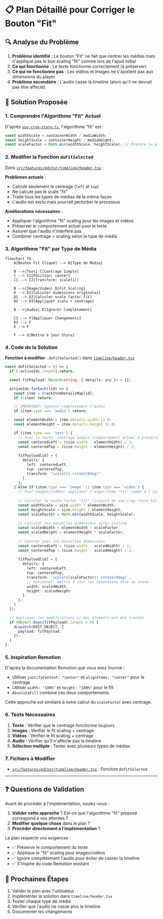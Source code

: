 # 📋 Plan Détaillé pour Corriger le Bouton "Fit"

## 🔍 **Analyse du Problème**

1. **Problème identifié** : Le bouton "Fit" ne fait que centrer les médias mais n'applique pas le bon scaling "fit" comme lors de l'ajout initial
2. **Ce qui fonctionne** : Le texte fonctionne correctement (à préserver)
3. **Ce qui ne fonctionne pas** : Les vidéos et images ne s'ajustent pas aux dimensions du player
4. **Problème secondaire** : L'audio casse la timeline (alors qu'il ne devrait pas être affecté)

## 🎯 **Solution Proposée**

### **1. Comprendre l'Algorithme "Fit" Actuel**
D'après [`use-crop-store.ts`](src/features/editor/store/use-crop-store.ts:71-75), l'algorithme "fit" est :
```typescript
const widthScale = containerWidth / mediaWidth;
const heightScale = containerHeight / mediaHeight;
const scaleFactor = Math.min(widthScale, heightScale); // Prendre le plus petit pour "fit"
```

### **2. Modifier la Fonction `doFitSelected`**
Dans [`src/features/editor/timeline/header.tsx`](src/features/editor/timeline/header.tsx:104-139) :

**Problèmes actuels** :
- Calcule seulement le centrage (`left` et `top`)
- Ne calcule pas le scale "fit" 
- Traite tous les types de médias de la même façon
- L'audio est exclu mais pourrait perturber le processus

**Améliorations nécessaires** :
- Appliquer l'algorithme "fit" scaling pour les images et vidéos
- Préserver le comportement actuel pour le texte
- Assurer que l'audio n'interfère pas
- Combiner centrage + scaling selon le type de média

### **3. Algorithme "Fit" par Type de Média**

```mermaid
flowchart TD
    A[Bouton Fit Cliqué] --> B{Type de Média}
    
    B -->|Text| C[Centrage Simple]
    C --> C1[Position: center]
    C1 --> C2[Transform: scale(1)]
    
    B -->|Image/Video| D[Fit Scaling]
    D --> D1[Calculer dimensions originales]
    D1 --> D2[Calculer scale factor fit]
    D2 --> D3[Appliquer scale + centrage]
    
    B -->|Audio| E[Ignorer Complètement]
    
    C2 --> F[Appliquer Changements]
    D3 --> F
    E --> F
    
    F --> G[Mettre à jour Store]
```

### **4. Code de la Solution**

**Fonction à modifier** : `doFitSelected()` dans [`timeline/header.tsx`](src/features/editor/timeline/header.tsx:104-139)

```typescript
const doFitSelected = () => {
  if (!activeIds.length) return;

  const fitPayload: Record<string, { details: any }> = {};

  activeIds.forEach((id) => {
    const item = trackItemDetailsMap[id];
    if (!item) return;

    // IMPORTANT: Ignorer complètement l'audio 
    if (item.type === 'audio') return;

    const elementWidth = item.details.width || 0;
    const elementHeight = item.details.height || 0;

    if (item.type === 'text') {
      // Pour le texte: centrage simple (comportement actuel à préserver)
      const centeredLeft = (size.width - elementWidth) / 2;
      const centeredTop = (size.height - elementHeight) / 2;
      
      fitPayload[id] = {
        details: {
          left: centeredLeft,
          top: centeredTop,
          transform: "scale(1) rotate(0deg)"
        },
      };
    } else if (item.type === 'image' || item.type === 'video') {
      // Pour images/vidéos: appliquer l'algorithme "fit" comme à l'ajout initial
      
      // Calculer le scale factor "fit" (inspiré de use-crop-store.ts)
      const widthScale = size.width / elementWidth;
      const heightScale = size.height / elementHeight;
      const scaleFactor = Math.min(widthScale, heightScale);
      
      // Calculer les nouvelles dimensions après scaling
      const scaledWidth = elementWidth * scaleFactor;
      const scaledHeight = elementHeight * scaleFactor;
      
      // Centrer avec les nouvelles dimensions
      const centeredLeft = (size.width - scaledWidth) / 2;
      const centeredTop = (size.height - scaledHeight) / 2;
      
      fitPayload[id] = {
        details: {
          left: centeredLeft,
          top: centeredTop,
          transform: `scale(${scaleFactor}) rotate(0deg)`,
          // Optionnel: mettre à jour les dimensions dans le store
          width: scaledWidth,
          height: scaledHeight
        },
      };
    }
  });

  // Appliquer les modifications si des éléments ont été traités
  if (Object.keys(fitPayload).length > 0) {
    dispatch(EDIT_OBJECT, {
      payload: fitPayload,
    });
  }
};
```

### **5. Inspiration Remotion**
D'après la documentation Remotion que vous avez fournie :
- Utiliser `justifyContent: "center"` et `alignItems: "center"` pour le centrage
- Utiliser `width: "100%"` et `height: "100%"` pour le fill
- `AbsoluteFill` combine ces deux comportements

Cette approche est similaire à notre calcul du `scaleFactor` avec centrage.

### **6. Tests Nécessaires**
1. **Texte** : Vérifier que le centrage fonctionne toujours
2. **Images** : Vérifier le fit scaling + centrage
3. **Vidéos** : Vérifier le fit scaling + centrage  
4. **Audio** : Vérifier qu'il n'affecte pas la timeline
5. **Sélection multiple** : Tester avec plusieurs types de médias

### **7. Fichiers à Modifier**
- [`src/features/editor/timeline/header.tsx`](src/features/editor/timeline/header.tsx) : Fonction `doFitSelected`

---

## ❓ **Questions de Validation**

Avant de procéder à l'implémentation, voulez-vous :

1. **Valider cette approche** ? Est-ce que l'algorithme "fit" proposé correspond à vos attentes ?
2. **Modifier quelque chose** dans le plan ?
3. **Procéder directement à l'implémentation** ?

Le plan respecte vos exigences :
- ✅ Préserve le comportement du texte
- ✅ Applique le "fit" scaling pour images/vidéos
- ✅ Ignore complètement l'audio pour éviter de casser la timeline
- ✅ S'inspire du code Remotion existant

## 🔧 **Prochaines Étapes**

1. Valider le plan avec l'utilisateur
2. Implémenter la solution dans `timeline/header.tsx`
3. Tester chaque type de média
4. Vérifier que l'audio ne casse plus la timeline
5. Documenter les changements